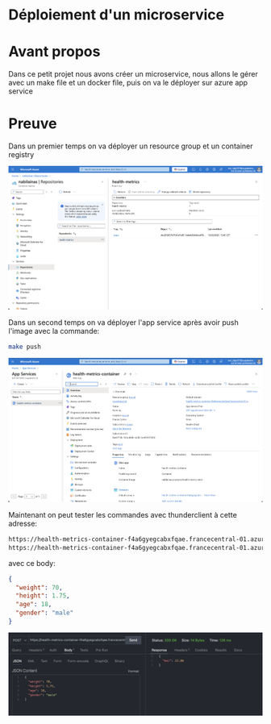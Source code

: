 # Déploiement d'un microservice

# Avant propos

Dans ce petit projet nous avons créer un microservice, nous allons le gérer avec un make file et un docker file, puis on va le déployer sur azure app service

# Preuve

Dans un premier temps on va déployer un resource group et un container registry

![registry](./assets/registry.png)

Dans un second temps on va déployer l'app service après avoir push l'image avec la commande:

```bash
make push
```

![app_service](./assets/app_service.png)

Maintenant on peut tester les commandes avec thunderclient à cette adresse:
```bash
https://health-metrics-container-f4a6gyegcabxfqae.francecentral-01.azurewebsites.net/bmi
https://health-metrics-container-f4a6gyegcabxfqae.francecentral-01.azurewebsites.net/bmr
```

avec ce body:
```json
{
  "weight": 70,
  "height": 1.75,
  "age": 18,
  "gender": "male"
}
```

![thunderclient](./assets/thunderclient.png)